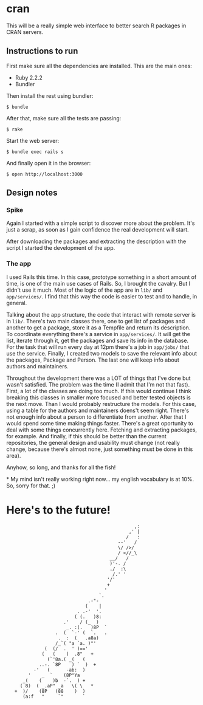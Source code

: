 # cran

This will be a really simple web interface to better search R packages in CRAN servers.

## Instructions to run
First make sure all the dependencies are installed. This are the main ones:

- Ruby 2.2.2
- Bundler

Then install the rest using bundler:

    $ bundle

After that, make sure all the tests are passing:

    $ rake

Start the web server:

    $ bundle exec rails s

And finally open it in the browser:

    $ open http://localhost:3000

## Design notes

### Spike
Again I started with a simple script to discover more about the problem.
It's just a scrap, as soon as I gain confidence the real development will start.

After downloading the packages and extracting the description with the script I started the development of the app.

### The app
I used Rails this time.
In this case, prototype something in a short amount of time, is one of the main use cases of Rails. So, I brought the cavalry.
But I didn't use it much. Most of the logic of the app are in `lib/` and `app/services/`. I find that this way the code is easier to test and to handle, in general.

Talking about the app structure, the code that interact with remote server is in `lib/`. There's two main classes there, one to get list of packages and another to get a package, store it as a Tempfile and return its description.
To coordinate everything there's a service in `app/services/`. It will get the list, iterate through it, get the packages and save its info in the database.
For the task that will run every day at 12pm there's a job in `app/jobs/` that use the service.
Finally, I created two models to save the relevant info about the packages, Package and Person. The last one will keep info about authors and maintainers.

Throughout the development there was a LOT of things that I've done but wasn't satisfied. The problem was the time (I admit that I'm not that fast).
First, a lot of the classes are doing too much. If this would continue I think breaking this classes in smaller more focused and better tested objects is the next move.
Than I would probably restructure the models. For this case, using a table for the authors and maintainers doens't seem right. There's not enough info about a person to differentiate from another.
After that I would spend some time making things faster. There's a great oportunity to deal with some things concurrently here. Fetching and extracting packages, for example.
And finally, if this should be better than the current repositories, the general design and usability must change (not really change, because there's almost none, just something must be done in this area).

Anyhow, so long, and thanks for all the fish!


\* My mind isn't really working right now... my english vocabulary is at 10%. So, sorry for that. ;)


# Here's to the future!

                                                   ,:
                                                 ,' |
                                                /   :
                                             --'   /
                                             \/ />/
                                             / <//_\
                                          __/   /
                                          )'-. /
                                          ./  :\
                                           /.' '
                                         '/'
                                         +
                                        '
                                      `.
                                  .-"-
                                 (    |
                              . .-'  '.
                             ( (.   )8:
                         .'    / (_  )
                          _. :(.   )8P  `
                      .  (  `-' (  `.   .
                       .  :  (   .a8a)
                      /_`( "a `a. )"'
                  (  (/  .  ' )=='
                 (   (    )  .8"   +
                   (`'8a.( _(   (
                ..-. `8P    ) `  )  +
              -'   (      -ab:  )
            '    _  `    (8P"Ya
          _(    (    )b  -`.  ) +
         ( 8)  ( _.aP" _a   \( \   *
       +  )/    (8P   (88    )  )
          (a:f   "     `"       `

